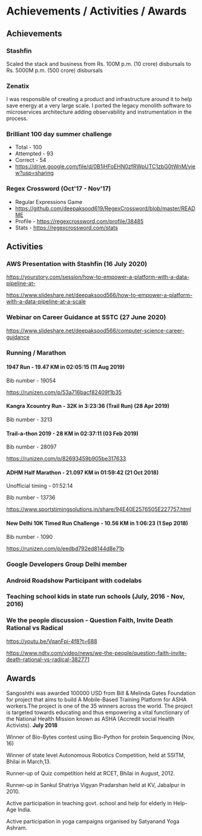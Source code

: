 # Achievements / Activities / Awards

## Achievements

### Stashfin

Scaled the stack and business from Rs. 100M p.m. (10 crore) disbursals to Rs. 5000M p.m. (500 crore) disbursals

### Zenatix

I was responsible of creating a product and infrastructure around it to help save energy at a very large scale. I ported the legacy monolith software to microservices architecture adding observability and instrumentation in the process.

### Brilliant 100 day summer challenge

- Total - 100
- Attempted - 93
- Correct - 54
- <https://drive.google.com/file/d/0B1jHFoEHN0zfRWpUTC1zbG0tWnM/view?usp=sharing>

### Regex Crossword (Oct'17 - Nov'17)

- Regular Expressions Game
- <https://github.com/deepaksood619/RegexCrossword/blob/master/README>
- Profile - <https://regexcrossword.com/profile/38485>
- Stats - <https://regexcrossword.com/stats>

## Activities

### AWS Presentation with Stashfin (16 July 2020)

<https://yourstory.com/session/how-to-empower-a-platform-with-a-data-pipeline-at->

<https://www.slideshare.net/deepaksood566/how-to-empower-a-platform-with-a-data-pipeline-at-a-scale>

### Webinar on Career Guidance at SSTC (27 June 2020)

<https://www.slideshare.net/deepaksood566/computer-science-career-guidance>

### Running / Marathon

#### 1947 Run - 19.47 KM in 02:05:15 (11 Aug 2019)

Bib number - 19054

<https://runizen.com/p/53a716bacf82409f1b35>

#### Kangra Xcountry Run - 32K in 3:23:36 (Trail Run) (28 Apr 2019)

Bib number - 3213

#### Trail-a-thon 2019 - 28 KM in 02:37:11 (03 Feb 2019)

Bib number - 28097

<https://runizen.com/p/82693459b905be317633>

#### ADHM Half Marathon - 21.097 KM in 01:59:42 (21 Oct 2018)

Unofficial timing - 01:52:14

Bib number - 13736

<https://www.sportstimingsolutions.in/share/94E40E2576505E227757.html>

#### New Delhi 10K Timed Run Challenge - 10.56 KM in 1:06:23 (1 Sep 2018)

Bib number - 1090

<https://runizen.com/p/eedbd792ed8144d8e71b>

### Google Developers Group Delhi member

### Android Roadshow Participant with codelabs

### Teaching school kids in state run schools (July, 2016 - Nov, 2016)

### We the people discussion - Question Faith, Invite Death Rational vs Radical

<https://youtu.be/VqanFpi-4f8?t=688>

<https://www.ndtv.com/video/news/we-the-people/question-faith-invite-death-rational-vs-radical-382771>

## Awards

Sangoshthi was awarded 100000 USD from Bill & Melinda Gates Foundation for project that aims to build A Mobile-Based Training Platform for ASHA workers.The project is one of the 35 winners across the world. The project is targeted towards educating and thus empowering a vital functionary of the National Health Mission known as ASHA (Accredit social Health Activists). **July 2018**

Winner of Bio-Bytes contest using Bio-Python for protein Sequencing (Nov, 16)

Winner of state level Autonomous Robotics Competition, held at SSITM, Bhilai in March,13.

Runner-up of Quiz competition held at RCET, Bhilai in August, 2012.

Runner-up in Sankul Shatriya Vigyan Pradarshan held at KV, Jabalpur in 2010.

Active participation in teaching govt. school and help for elderly in Help-Age India.

Active participation in yoga campaigns organised by Satyanand Yoga Ashram.

